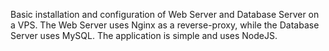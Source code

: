 Basic installation and configuration of Web Server and Database Server on a VPS. The Web Server uses Nginx as a reverse-proxy, while the Database Server uses MySQL.
The application is simple and uses NodeJS.
